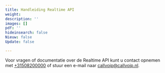 ```yaml
---
title: Handleiding Realtime API
weight: 
description: ''
images: []
pdf: ''
hideinsearch: false
Nieuw: false
Update: false

---
```

Voor vragen of documentatie over de Realtime API kunt u contact opnemen met [+31508200000](+31508200000) of stuur een e-mail naar [callvoip@callvoip.nl](mailto:callvoip@callvoip.nl).